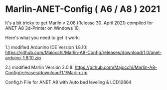 # Marlin-ANET-Config ( A6 / A8 ) 2021

It's a bit tricky to get Marlin v 2.08 (Release 30. April 2021) compiled for ANET A8 3d-Printer on Windows 10.

Here's what you need to get it work:

1.) modified Ardunino IDE Version 1.8.10:
https://github.com/Majocchi/Marlin-A8-Config/releases/download/1.0/anet-arduino-1.8.10.zip

2.) modified Marlin Version 2.0.8:
https://github.com/Majocchi/Marlin-A8-Config/releases/download/1.1/Marlin.zip




Config.h File for ANET A8 with Auto bed leveling &amp; LCD12864
